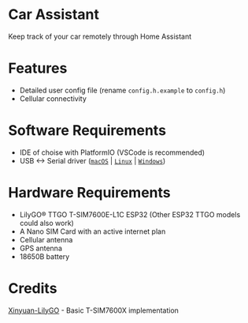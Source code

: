 # Car Assistant
Keep track of your car remotely through Home Assistant

# Features
- Detailed user config file (rename `config.h.example` to `config.h`)
- Cellular connectivity

# Software Requirements
- IDE of choise with PlatformIO (VSCode is recommended)
- USB <-> Serial driver ([`macOS`](https://github.com/Xinyuan-LilyGO/CH9102_Mac_Driver) | [`Linux`](https://github.com/gorgiaxx/CH34x-Driver-Linux) | [`Windows`](https://github.com/Xinyuan-LilyGO/CH9102_Driver))

# Hardware Requirements
- LilyGO® TTGO T-SIM7600E-L1C ESP32 (Other ESP32 TTGO models could also work)
- A Nano SIM Card with an active internet plan
- Cellular antenna
- GPS antenna
- 18650B battery

# Credits
[Xinyuan-LilyGO](https://github.com/Xinyuan-LilyGO/T-SIM7600X) - Basic T-SIM7600X implementation